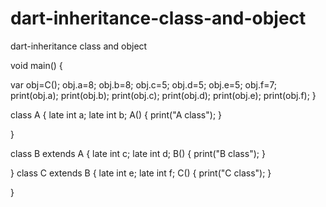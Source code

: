 # dart-inheritance-class-and-object
dart-inheritance class and object

void main() {

 

var obj=C();
  obj.a=8;
  obj.b=8;
  obj.c=5;
  obj.d=5;
  obj.e=5;
  obj.f=7;
  print(obj.a);
   print(obj.b);
   print(obj.c);
   print(obj.d);
   print(obj.e);
   print(obj.f);
}



class A {
  late int a;
  late int b;
  A() {
    print("A class");
  }

 
}

class B extends A {
  late int c;
  late int d;
  B() {
        print("B class");
  }


  
}
class C extends B {
  late int e;
  late int f;
  C() {
        print("C class");
  }

  
}















